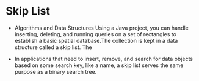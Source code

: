 
# Skip List
- Algorithms and Data Structures Using a Java project, you can handle inserting, deleting, and running queries on a set of rectangles to establish a basic spatial database.The collection is kept in a data structure called a skip list. The 

- In applications that need to insert, remove, and search for data objects based on some search key, like a name, a skip list serves the same purpose as a binary search tree.
